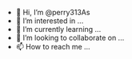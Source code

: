- 👋 Hi, I’m @perry313As
- 👀 I’m interested in ...
- 🌱 I’m currently learning ...
- 💞️ I’m looking to collaborate on ...
- 📫 How to reach me ...

<!---
perry313As/perry313As is a ✨ special ✨ repository because its `README.md` (this file) appears on your GitHub profile.
You can click the Preview link to take a look at your changes.
--->
